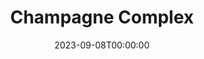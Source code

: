 ---
title: Champagne Complex
date: 2023-09-08T00:00:00
opening_date: 1959-02-25
closing_date: 1959-03-07
layout: productions
playbill:
Theatre: Theatre Jacksonville
Venue: Little Theatre
cast:
- Helms Fell Harper: Glenn H. Logan
- Allyn Macy: Frances Andrews
- Dr. Carter Bowen: Joseph B. Hyde
- T. S. Elliot: Johnny Jump-Up
crew:
- Designer and Director: Maurice Geoffrey
- Stage Manager: Frank Ridge
- book-holder: Libbi Whiteman
- Lighting:
  - Chuck Tankersley
  - Jean Tankersley
  - Mark Harris
  - Norman Howard
- Coaching: Dorothy Portnoy
- Sound Effects:
  - Dorothy Massey
  - Margot Nasrallah
  - Chuck Tankersley
  - Eldene Moulton
- Wardrobe:
  - Agatha Norvell
  - Jean Tankersley
  - Myrtice Givens
  - Ann Chaisson
- Properties:
  - Eula Mae Snow
  - Sue Henderson
  - Gayle Swymer
  - Marie Bristow
  - Gladys Downey
  - Helen Keegan
  - Elizabeth Reed
  - Ralph Anderson
  - Mike McDermott
- Make-Up:
  - Polly Clendening
  - Bill Gibbs
- Scenery:
  - Frank Ridge
  - Mark Harris
  - Florence Seymour
  - Buzzy Klausner
  - Glenn H. Logan
  - Bunni Thornhill
  - Linda Davis
  - Bob Simpson
  - Mike McDermott
  - Marie Logan
  - Art Logan
  - Gayle Swymer
  - Henry Davis
  - John S. White, Jr.
  - Steve Reynolds
  - Marjory Reynolds
  - George Edwards
  - Sylvestor Scotti
  - Charles McCrory
  - Thelma Mayerson
  - Norman Howard
  - Malcolm Argo
  - Bob Kornegay
orchestra:
---
